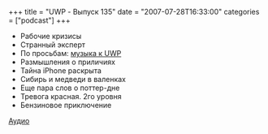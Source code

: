 +++
title = "UWP - Выпуск 135"
date = "2007-07-28T16:33:00"
categories = ["podcast"]
+++


- Рабочие кризисы
- Странный эксперт
- По просьбам: [музыка к UWP](http://umpext.rpod.ru/)
- Размышления о приличиях
- Тайна iPhone раскрыта
- Сибирь и медведи в валенках
- Еще пара слов о поттер-дне
- Тревога красная. 2го уровня
- Бензиновое приключение


[Аудио](https://podcast.umputun.com/media/ump_podcast135.mp3)
<audio src="https://podcast.umputun.com/media/ump_podcast135.mp3" preload="none">